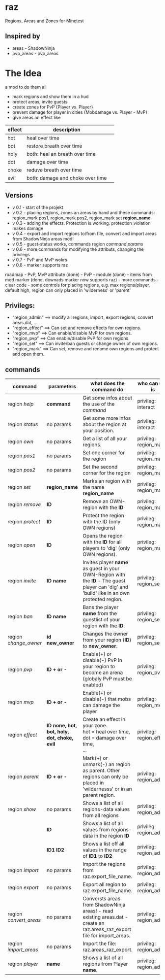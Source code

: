 # raz
Regions, Areas and Zones for Minetest

## Inspired by 
+ areas - ShadowNinja
+ pvp_areas - pvp_areas

# The Idea
a mod to do them all
- mark regions and show them in a hud
- protect areas, invite guests 
- create zones for PvP {Player vs. Player}
- prevent damage for player in cities {Mobdamage vs. Player - MvP}
- give areas an effect like 

|effect| description | |
|-----|-----|-----|
hot| heal over time
bot | restore breath over time
holy | both: heal an breath over time 
dot| damage over time
choke | reduve breath over time
evil | both: damage and choke over time

## Versions
- v 0.1 - start of the projekt
- v 0.2	- placing regions, zones an areas by hand and these commands: region_mark pos1, region_mark pos2, region_mark set **region_name**
- v 0.3 - adding the effects. Protection is working. protection_violation makes damage
- v 0.4 - export and import regions to/from file, convert and import areas from ShadowNinja areas mod!
- v 0.5	- guest-status works, commands region *command* *params* 
- v 0.6 - more commands for modifying the attributs, changing the privilegs
- v 0.7 - PvP and MvP wokrs
- v 0.8 - marker supports raz

roadmap
	- PvP, MvP attribute (done)
	- PvP - module (done)
	- items from mod marker (done, downads marker now supports raz)
	- more commands
	- clear code
	- some controls for placing regions, e.g. max regions/player, default high, region can only placed in 'wilderness' or 'parent'

## Privilegs:
+ "region_admin" ==> modify all regions, import, export regions, convert areas.dat, ...
+ "region_effect" ==> Can set and remove effects for own regions.
+ "region_mvp" ==> Can enable/disable MvP for own regions.
+ "region_pvp" ==> Can enable/disable PvP for own regions.
+ "region_set" ==> Can invite/ban guests or change owner of own regions.
+ "region_mark" ==> Can set, remove and rename own regions and protect and open them.

## commands

|command|parameters|what does the command do|who can use is
|------|------|-------|-------| 
region *help* | **command** | Get some infos about the use of the *command* | privileg: interact
region *status* | no params | Get some more infos about the region at your position. | privileg: interact
region *own* | no params | Get a list of all your regions. | privileg: region_mark
region *pos1* | no params |	Set one corner for the region |  privileg: region_mark
region *pos2* | no params |	Set the second corner for the region |  privileg: region_mark
region *set*  | **region_name**| Marks an region with the name **region_name** | privileg: region_mark
region *remove* | **ID** | Remove an OWN-region with the **ID** | privileg: region_mark
region *protect* | **ID**| Protect the region with the ID (only OWN regions) | privileg: region_mark
region *open* | **ID** | Opens the region with the **ID** for all players to 'dig' (only OWN regions).| privileg: region_mark
region *invite* | **ID** **name** | Invites player **name** as guest in your OWN-Region with the **ID** - The guest player can 'dig' and 'build' like in an own protected region.| privileg: region_set
region *ban* | **ID** **name** | Bans the player **name** from the guestlist of your region with the **ID**.| privileg: region_set
region *change_owner* | **id** **new_owner** | Changes the owner from your region (**ID**) to **new_owner**.| privileg: region_set
region *pvp* | **ID** **+ or -** | Enable(+) or disable(-) PvP in your region to become an arena (globaly PvP must be enabled) | privileg: region_pvp
region *mvp* |  **ID** **+ or -** | Enable(+) or disable(-) that mobs can damage the player | privileg: region_mvp
region *effect* |**ID** **none, hot, bot, holy, dot, choke, evil** | Create an effect in your zone.<br> hot = heal over time,<br> dot = damage over time,<br>...|privileg: region_effect
region *parent* | **ID** **+ or -**  | Mark(+) or unmark(-) an region as parent. Other regions can only be placed in 'wildernesss' or in an parent region. | privileg: region_admin
region *show* | no params | Shows a list of all regions-data values from all regions | privileg: region_admin
|	| **ID** | Shows a list of all values from regions-data in the region **ID** | privileg: region_admin
|	| **ID1** **ID2** | Shows a list off all values in the range of **ID1** to **ID2** | privileg: region_admin 
region *import* | no params| Import the regions from raz.export_file_name. | privileg: region_admin 
region *export* |  no params| Export all region to raz.export_file_name.| privileg: region_admin 
region *convert_areas* |  no params| Conversts areas from ShadowNinja areas! - read existing areas.dat - create an raz.areas_raz_export file for import_areas.| privileg: region_admin 
region *import_areas* |  no params| Import the file: raz.areas_raz_export.| privileg: region_admin 
region *player* | **name** | Shows a list of all regions from  Player **name**.| privileg: region_admin




